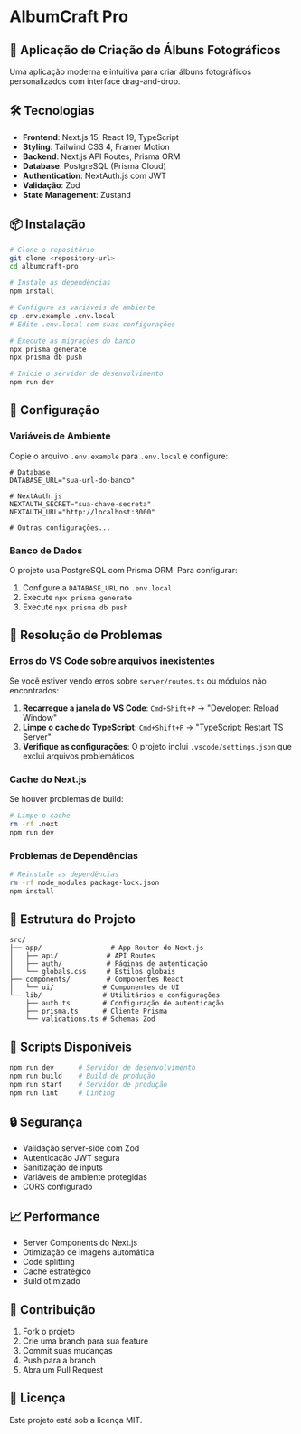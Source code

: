 # AlbumCraft Pro

## 🚀 Aplicação de Criação de Álbuns Fotográficos

Uma aplicação moderna e intuitiva para criar álbuns fotográficos personalizados com interface drag-and-drop.

## 🛠️ Tecnologias

- **Frontend**: Next.js 15, React 19, TypeScript
- **Styling**: Tailwind CSS 4, Framer Motion
- **Backend**: Next.js API Routes, Prisma ORM
- **Database**: PostgreSQL (Prisma Cloud)
- **Authentication**: NextAuth.js com JWT
- **Validação**: Zod
- **State Management**: Zustand

## 📦 Instalação

```bash
# Clone o repositório
git clone <repository-url>
cd albumcraft-pro

# Instale as dependências
npm install

# Configure as variáveis de ambiente
cp .env.example .env.local
# Edite .env.local com suas configurações

# Execute as migrações do banco
npx prisma generate
npx prisma db push

# Inicie o servidor de desenvolvimento
npm run dev
```

## 🔧 Configuração

### Variáveis de Ambiente

Copie o arquivo `.env.example` para `.env.local` e configure:

```env
# Database
DATABASE_URL="sua-url-do-banco"

# NextAuth.js
NEXTAUTH_SECRET="sua-chave-secreta"
NEXTAUTH_URL="http://localhost:3000"

# Outras configurações...
```

### Banco de Dados

O projeto usa PostgreSQL com Prisma ORM. Para configurar:

1. Configure a `DATABASE_URL` no `.env.local`
2. Execute `npx prisma generate`
3. Execute `npx prisma db push`

## 🐛 Resolução de Problemas

### Erros do VS Code sobre arquivos inexistentes

Se você estiver vendo erros sobre `server/routes.ts` ou módulos não encontrados:

1. **Recarregue a janela do VS Code**: `Cmd+Shift+P` → "Developer: Reload Window"
2. **Limpe o cache do TypeScript**: `Cmd+Shift+P` → "TypeScript: Restart TS Server"
3. **Verifique as configurações**: O projeto inclui `.vscode/settings.json` que exclui arquivos problemáticos

### Cache do Next.js

Se houver problemas de build:

```bash
# Limpe o cache
rm -rf .next
npm run dev
```

### Problemas de Dependências

```bash
# Reinstale as dependências
rm -rf node_modules package-lock.json
npm install
```

## 📁 Estrutura do Projeto

```
src/
├── app/                 # App Router do Next.js
│   ├── api/            # API Routes
│   ├── auth/           # Páginas de autenticação
│   └── globals.css     # Estilos globais
├── components/         # Componentes React
│   └── ui/            # Componentes de UI
└── lib/               # Utilitários e configurações
    ├── auth.ts        # Configuração de autenticação
    ├── prisma.ts      # Cliente Prisma
    └── validations.ts # Schemas Zod
```

## 🚀 Scripts Disponíveis

```bash
npm run dev      # Servidor de desenvolvimento
npm run build    # Build de produção
npm run start    # Servidor de produção
npm run lint     # Linting
```

## 🔒 Segurança

- Validação server-side com Zod
- Autenticação JWT segura
- Sanitização de inputs
- Variáveis de ambiente protegidas
- CORS configurado

## 📈 Performance

- Server Components do Next.js
- Otimização de imagens automática
- Code splitting
- Cache estratégico
- Build otimizado

## 🤝 Contribuição

1. Fork o projeto
2. Crie uma branch para sua feature
3. Commit suas mudanças
4. Push para a branch
5. Abra um Pull Request

## 📄 Licença

Este projeto está sob a licença MIT.
